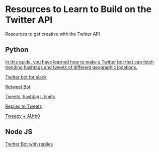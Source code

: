 # Resources to Learn to Build on the Twitter API

Resources to get creative with the Twitter API

## Python
[In this guide, you have learned how to make a Twitter bot that can fetch trending hashtags and tweets of different geographic locations.](https://www.pluralsight.com/guides/building-a-twitter-bot-with-python
)

[Twitter bot for slack](https://www.activestate.com/blog/how-to-build-a-twitter-bot-for-slack-with-python/)

[Retweet Bot](https://www.geeksforgeeks.org/how-to-make-a-twitter-bot-in-python/)

[Tweets, hashtags, limits ](https://python.plainenglish.io/step-by-step-guide-to-python-twitter-bot-with-tweepy-in-15min-f3c8b50a5429)

[Replies to Tweets](https://python.plainenglish.io/i-made-a-twitter-bot-using-tweepy-ab62c7074402)

[Tweepy + AUth0](https://auth0.com/blog/how-to-make-a-twitter-bot-in-python-using-tweepy/)

## Node JS
[Twitter Bot with replies](https://towardsdatascience.com/building-a-real-time-twitter-bot-that-replies-with-media-e353fff1c395)

